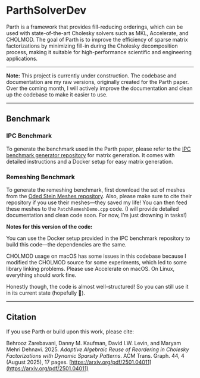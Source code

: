 # ParthSolverDev

Parth is a framework that provides fill-reducing orderings, which can be used with state-of-the-art Cholesky solvers such as MKL, Accelerate, and CHOLMOD. The goal of Parth is to improve the efficiency of sparse matrix factorizations by minimizing fill-in during the Cholesky decomposition process, making it suitable for high-performance scientific and engineering applications.

---

**Note:** This project is currently under construction. The codebase and documentation are my raw versions, originally created for the Parth paper. Over the coming month, I will actively improve the documentation and clean up the codebase to make it easier to use.

---

## Benchmark

### IPC Benchmark

To generate the benchmark used in the Parth paper, please refer to the [IPC benchmark generator repository](https://github.com/BehroozZare/parth-ipc-benchmark-generator.git) for matrix generation. It comes with detailed instructions and a Docker setup for easy matrix generation.

### Remeshing Benchmark

To generate the remeshing benchmark, first download the set of meshes from the [Oded Stein Meshes repository](https://github.com/odedstein/meshes). Also, please make sure to cite their repository if you use their meshes—they saved my life! You can then feed these meshes to the `PatchRemeshDemo.cpp` code. (I will provide detailed documentation and clean code soon. For now, I’m just drowning in tasks!)

**Notes for this version of the code:**

You can use the Docker setup provided in the IPC benchmark repository to build this code—the dependencies are the same.

CHOLMOD usage on macOS has some issues in this codebase because I modified the CHOLMOD source for some experiments, which led to some library linking problems. Please use Accelerate on macOS. On Linux, everything should work fine.

Honestly though, the code is almost well-structured! So you can still use it in its current state (hopefully 🙂).

---

## Citation

If you use Parth or build upon this work, please cite:

Behrooz Zarebavani, Danny M. Kaufman, David I.W. Levin, and Maryam Mehri Dehnavi. 2025. *Adaptive Algebraic Reuse of Reordering in Cholesky Factorizations with Dynamic Sparsity Patterns*. ACM Trans. Graph. 44, 4 (August 2025), 17 pages. [https://arxiv.org/pdf/2501.04011](https://arxiv.org/pdf/2501.04011)
